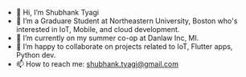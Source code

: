 - 👋 Hi, I’m Shubhank Tyagi
- 👀 I’m a Graduare Student at Northeastern University, Boston who's interested in IoT, Mobile, and cloud development.
- 🌱 I’m currently on my summer co-op at Danlaw Inc, MI.
- 💞️ I’m happy to collaborate on projects related to IoT, Flutter apps, Python dev.
- 📫 How to reach me: shubhank.tyagi@gmail.com

<!---
Shubhankt1/Shubhankt1 is a ✨ special ✨ repository because its `README.md` (this file) appears on your GitHub profile.
You can click the Preview link to take a look at your changes.
--->
